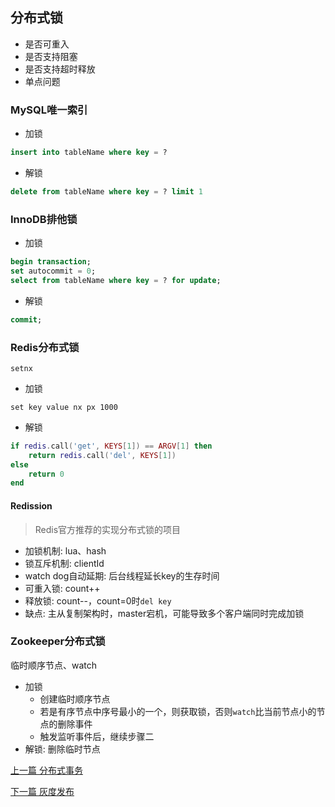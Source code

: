 ## 分布式锁

* 是否可重入
* 是否支持阻塞
* 是否支持超时释放
* 单点问题

### MySQL唯一索引

* 加锁

```sql
insert into tableName where key = ?
```

* 解锁

```sql
delete from tableName where key = ? limit 1
```

### InnoDB排他锁

* 加锁

```sql
begin transaction;
set autocommit = 0;
select from tableName where key = ? for update;
```

* 解锁

```sql
commit;
```

### Redis分布式锁

`setnx`

* 加锁

```redis
set key value nx px 1000
```

* 解锁

```lua
if redis.call('get', KEYS[1]) == ARGV[1] then
    return redis.call('del', KEYS[1]) 
else 
    return 0 
end
```

#### Redission

> Redis官方推荐的实现分布式锁的项目

* 加锁机制: lua、hash
* 锁互斥机制: clientId
* watch dog自动延期: 后台线程延长key的生存时间
* 可重入锁: count++
* 释放锁: count--，count=0时`del key`
* 缺点: 主从复制架构时，master宕机，可能导致多个客户端同时完成加锁

### Zookeeper分布式锁

临时顺序节点、watch

* 加锁
    * 创建临时顺序节点
    * 若是有序节点中序号最小的一个，则获取锁，否则`watch`比当前节点小的节点的删除事件
    * 触发监听事件后，继续步骤二
* 解锁: 删除临时节点


[上一篇 分布式事务](10-分布式/分布式事务.md)

[下一篇 灰度发布](10-分布式/灰度发布.md)
